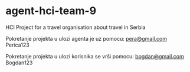 # agent-hci-team-9
HCI
Project for a travel organisation about travel in Serbia

Pokretanje projekta u ulozi agenta je uz pomocu:
pera@gmail.com
Perica123

Pokretanje projekta u ulozi korisnika se vrši pomocu:
bogdan@gmail.com 
Bogdan123
